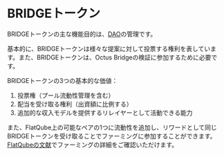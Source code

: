 # BRIDGEトークン

BRIDGEトークンの主な機能目的は、[DAO](../)の管理です。

基本的に、BRIDGEトークンは様々な提案に対して投票する権利を表しています。また、BRIDGEトークンは、Octus Bridgeの検証に参加するために必要です。

BRIDGEトークンの3つの基本的な価値：

1. 投票権（プール流動性管理を含む）
2. 配当を受け取る権利（出資額に比例する）
3. 追加的な収入モデルを提供するリレイヤーとして活動できる能力

また、FlatQube上の可能なペアの1つに流動性を追加し、リワードとして同じBRIDGEトークンを受け取ることでファーミングに参加することができます。[FlatQubeの文献](https://app.gitbook.com/o/-MUxjK3XWZCxuBwyXzkS/s/Hn2GVaDcxUKSq45GJhH0/)でファーミングの詳細をご確認いただけます。
